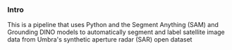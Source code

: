 ### Intro
This is a pipeline that uses Python and the Segment Anything (SAM) and Grounding DINO models to automatically segment and label satellite image data from Umbra's synthetic aperture radar (SAR) open dataset